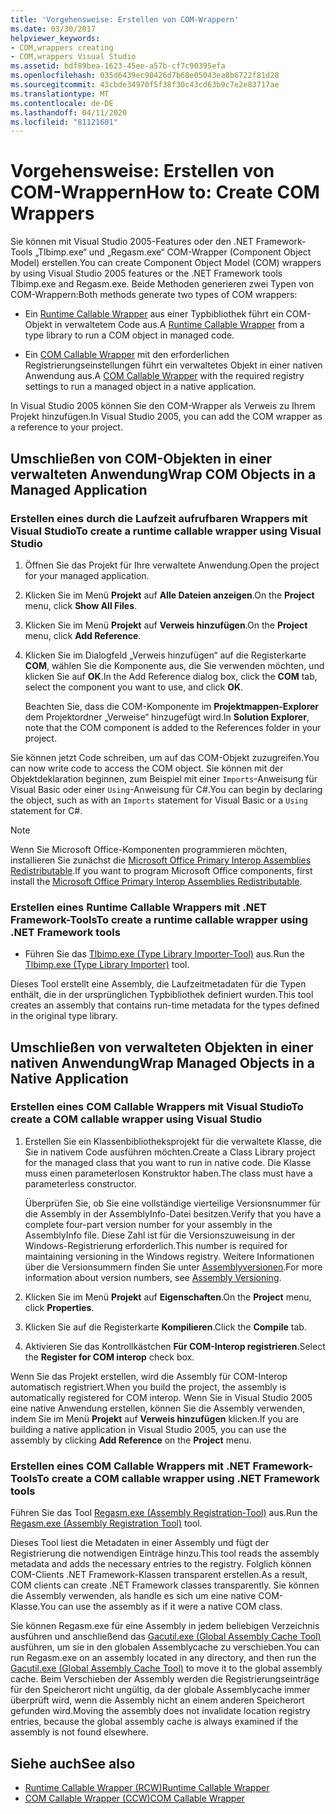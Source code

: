 ```yaml
---
title: 'Vorgehensweise: Erstellen von COM-Wrappern'
ms.date: 03/30/2017
helpviewer_keywords:
- COM,wrappers creating
- COM,wrappers Visual Studio
ms.assetid: bdf89bea-1623-45ee-a57b-cf7c90395efa
ms.openlocfilehash: 035d6439ec90426d7b68e05043ea8b6722f81d28
ms.sourcegitcommit: 43cbde34970f5f38f30c43cd63b9c7e2e83717ae
ms.translationtype: MT
ms.contentlocale: de-DE
ms.lasthandoff: 04/11/2020
ms.locfileid: "81121601"
---
```

# <a name="how-to-create-com-wrappers"></a><span data-ttu-id="d59a1-102">Vorgehensweise: Erstellen von COM-Wrappern</span><span class="sxs-lookup"><span data-stu-id="d59a1-102">How to: Create COM Wrappers</span></span>

<span data-ttu-id="d59a1-103">Sie können mit Visual Studio 2005-Features oder den .NET Framework-Tools „Tlbimp.exe“ und „Regasm.exe“ COM-Wrapper (Component Object Model) erstellen.</span><span class="sxs-lookup"><span data-stu-id="d59a1-103">You can create Component Object Model (COM) wrappers by using Visual Studio 2005 features or the .NET Framework tools Tlbimp.exe and Regasm.exe.</span></span> <span data-ttu-id="d59a1-104">Beide Methoden generieren zwei Typen von COM-Wrappern:</span><span class="sxs-lookup"><span data-stu-id="d59a1-104">Both methods generate two types of COM wrappers:</span></span>

- <span data-ttu-id="d59a1-105">Ein [Runtime Callable Wrapper](../../standard/native-interop/runtime-callable-wrapper.md) aus einer Typbibliothek führt ein COM-Objekt in verwaltetem Code aus.</span><span class="sxs-lookup"><span data-stu-id="d59a1-105">A [Runtime Callable Wrapper](../../standard/native-interop/runtime-callable-wrapper.md) from a type library to run a COM object in managed code.</span></span>

- <span data-ttu-id="d59a1-106">Ein [COM Callable Wrapper](../../standard/native-interop/com-callable-wrapper.md) mit den erforderlichen Registrierungseinstellungen führt ein verwaltetes Objekt in einer nativen Anwendung aus.</span><span class="sxs-lookup"><span data-stu-id="d59a1-106">A [COM Callable Wrapper](../../standard/native-interop/com-callable-wrapper.md) with the required registry settings to run a managed object in a native application.</span></span>

<span data-ttu-id="d59a1-107">In Visual Studio 2005 können Sie den COM-Wrapper als Verweis zu Ihrem Projekt hinzufügen.</span><span class="sxs-lookup"><span data-stu-id="d59a1-107">In Visual Studio 2005, you can add the COM wrapper as a reference to your project.</span></span>

## <a name="wrap-com-objects-in-a-managed-application"></a><span data-ttu-id="d59a1-108">Umschließen von COM-Objekten in einer verwalteten Anwendung</span><span class="sxs-lookup"><span data-stu-id="d59a1-108">Wrap COM Objects in a Managed Application</span></span>

### <a name="to-create-a-runtime-callable-wrapper-using-visual-studio"></a><span data-ttu-id="d59a1-109">Erstellen eines durch die Laufzeit aufrufbaren Wrappers mit Visual Studio</span><span class="sxs-lookup"><span data-stu-id="d59a1-109">To create a runtime callable wrapper using Visual Studio</span></span>

1. <span data-ttu-id="d59a1-110">Öffnen Sie das Projekt für Ihre verwaltete Anwendung.</span><span class="sxs-lookup"><span data-stu-id="d59a1-110">Open the project for your managed application.</span></span>

2. <span data-ttu-id="d59a1-111">Klicken Sie im Menü **Projekt** auf **Alle Dateien anzeigen**.</span><span class="sxs-lookup"><span data-stu-id="d59a1-111">On the **Project** menu, click **Show All Files**.</span></span>

3. <span data-ttu-id="d59a1-112">Klicken Sie im Menü **Projekt** auf **Verweis hinzufügen**.</span><span class="sxs-lookup"><span data-stu-id="d59a1-112">On the **Project** menu, click **Add Reference**.</span></span>

4. <span data-ttu-id="d59a1-113">Klicken Sie im Dialogfeld „Verweis hinzufügen“ auf die Registerkarte **COM**, wählen Sie die Komponente aus, die Sie verwenden möchten, und klicken Sie auf **OK**.</span><span class="sxs-lookup"><span data-stu-id="d59a1-113">In the Add Reference dialog box, click the **COM** tab, select the component you want to use, and click **OK**.</span></span>

     <span data-ttu-id="d59a1-114">Beachten Sie, dass die COM-Komponente im **Projektmappen-Explorer** dem Projektordner „Verweise“ hinzugefügt wird.</span><span class="sxs-lookup"><span data-stu-id="d59a1-114">In **Solution Explorer**, note that the COM component is added to the References folder in your project.</span></span>

<span data-ttu-id="d59a1-115">Sie können jetzt Code schreiben, um auf das COM-Objekt zuzugreifen.</span><span class="sxs-lookup"><span data-stu-id="d59a1-115">You can now write code to access the COM object.</span></span> <span data-ttu-id="d59a1-116">Sie können mit der Objektdeklaration beginnen, zum Beispiel mit einer `Imports`-Anweisung für Visual Basic oder einer `Using`-Anweisung für C#.</span><span class="sxs-lookup"><span data-stu-id="d59a1-116">You can begin by declaring the object, such as with an `Imports` statement for Visual Basic or a `Using` statement for C#.</span></span>

> [!NOTE]
> <span data-ttu-id="d59a1-117">Wenn Sie Microsoft Office-Komponenten programmieren möchten, installieren Sie zunächst die [Microsoft Office Primary Interop Assemblies Redistributable](https://www.microsoft.com/Download/details.aspx?id=3508).</span><span class="sxs-lookup"><span data-stu-id="d59a1-117">If you want to program Microsoft Office components, first install the [Microsoft Office Primary Interop Assemblies Redistributable](https://www.microsoft.com/Download/details.aspx?id=3508).</span></span>
  
### <a name="to-create-a-runtime-callable-wrapper-using-net-framework-tools"></a><span data-ttu-id="d59a1-118">Erstellen eines Runtime Callable Wrappers mit .NET Framework-Tools</span><span class="sxs-lookup"><span data-stu-id="d59a1-118">To create a runtime callable wrapper using .NET Framework tools</span></span>  
  
- <span data-ttu-id="d59a1-119">Führen Sie das [Tlbimp.exe (Type Library Importer-Tool)](../tools/tlbimp-exe-type-library-importer.md) aus.</span><span class="sxs-lookup"><span data-stu-id="d59a1-119">Run the [Tlbimp.exe (Type Library Importer)](../tools/tlbimp-exe-type-library-importer.md) tool.</span></span>  
  
 <span data-ttu-id="d59a1-120">Dieses Tool erstellt eine Assembly, die Laufzeitmetadaten für die Typen enthält, die in der ursprünglichen Typbibliothek definiert wurden.</span><span class="sxs-lookup"><span data-stu-id="d59a1-120">This tool creates an assembly that contains run-time metadata for the types defined in the original type library.</span></span>  
  
## <a name="wrap-managed-objects-in-a-native-application"></a><span data-ttu-id="d59a1-121">Umschließen von verwalteten Objekten in einer nativen Anwendung</span><span class="sxs-lookup"><span data-stu-id="d59a1-121">Wrap Managed Objects in a Native Application</span></span>  
  
### <a name="to-create-a-com-callable-wrapper-using-visual-studio"></a><span data-ttu-id="d59a1-122">Erstellen eines COM Callable Wrappers mit Visual Studio</span><span class="sxs-lookup"><span data-stu-id="d59a1-122">To create a COM callable wrapper using Visual Studio</span></span>  
  
1. <span data-ttu-id="d59a1-123">Erstellen Sie ein Klassenbibliotheksprojekt für die verwaltete Klasse, die Sie in nativem Code ausführen möchten.</span><span class="sxs-lookup"><span data-stu-id="d59a1-123">Create a Class Library project for the managed class that you want to run in native code.</span></span> <span data-ttu-id="d59a1-124">Die Klasse muss einen parameterlosen Konstruktor haben.</span><span class="sxs-lookup"><span data-stu-id="d59a1-124">The class must have a parameterless constructor.</span></span>  
  
     <span data-ttu-id="d59a1-125">Überprüfen Sie, ob Sie eine vollständige vierteilige Versionsnummer für die Assembly in der AssemblyInfo-Datei besitzen.</span><span class="sxs-lookup"><span data-stu-id="d59a1-125">Verify that you have a complete four-part version number for your assembly in the AssemblyInfo file.</span></span> <span data-ttu-id="d59a1-126">Diese Zahl ist für die Versionszuweisung in der Windows-Registrierung erforderlich.</span><span class="sxs-lookup"><span data-stu-id="d59a1-126">This number is required for maintaining versioning in the Windows registry.</span></span> <span data-ttu-id="d59a1-127">Weitere Informationen über die Versionsummern finden Sie unter [Assemblyversionen](../../standard/assembly/versioning.md).</span><span class="sxs-lookup"><span data-stu-id="d59a1-127">For more information about version numbers, see [Assembly Versioning](../../standard/assembly/versioning.md).</span></span>  
  
2. <span data-ttu-id="d59a1-128">Klicken Sie im Menü **Projekt** auf **Eigenschaften**.</span><span class="sxs-lookup"><span data-stu-id="d59a1-128">On the **Project** menu, click **Properties**.</span></span>  
  
3. <span data-ttu-id="d59a1-129">Klicken Sie auf die Registerkarte **Kompilieren**.</span><span class="sxs-lookup"><span data-stu-id="d59a1-129">Click the **Compile** tab.</span></span>  
  
4. <span data-ttu-id="d59a1-130">Aktivieren Sie das Kontrollkästchen **Für COM-Interop registrieren**.</span><span class="sxs-lookup"><span data-stu-id="d59a1-130">Select the **Register for COM interop** check box.</span></span>  
  
 <span data-ttu-id="d59a1-131">Wenn Sie das Projekt erstellen, wird die Assembly für COM-Interop automatisch registriert.</span><span class="sxs-lookup"><span data-stu-id="d59a1-131">When you build the project, the assembly is automatically registered for COM interop.</span></span> <span data-ttu-id="d59a1-132">Wenn Sie in Visual Studio 2005 eine native Anwendung erstellen, können Sie die Assembly verwenden, indem Sie im Menü **Projekt** auf **Verweis hinzufügen** klicken.</span><span class="sxs-lookup"><span data-stu-id="d59a1-132">If you are building a native application in Visual Studio 2005, you can use the assembly by clicking **Add Reference** on the **Project** menu.</span></span>  
  
### <a name="to-create-a-com-callable-wrapper-using-net-framework-tools"></a><span data-ttu-id="d59a1-133">Erstellen eines COM Callable Wrappers mit .NET Framework-Tools</span><span class="sxs-lookup"><span data-stu-id="d59a1-133">To create a COM callable wrapper using .NET Framework tools</span></span>  
  
<span data-ttu-id="d59a1-134">Führen Sie das Tool [Regasm.exe (Assembly Registration-Tool)](../tools/regasm-exe-assembly-registration-tool.md) aus.</span><span class="sxs-lookup"><span data-stu-id="d59a1-134">Run the [Regasm.exe (Assembly Registration Tool)](../tools/regasm-exe-assembly-registration-tool.md) tool.</span></span>  
  
<span data-ttu-id="d59a1-135">Dieses Tool liest die Metadaten in einer Assembly und fügt der Registrierung die notwendigen Einträge hinzu.</span><span class="sxs-lookup"><span data-stu-id="d59a1-135">This tool reads the assembly metadata and adds the necessary entries to the registry.</span></span> <span data-ttu-id="d59a1-136">Folglich können COM-Clients .NET Framework-Klassen transparent erstellen.</span><span class="sxs-lookup"><span data-stu-id="d59a1-136">As a result, COM clients can create .NET Framework classes transparently.</span></span> <span data-ttu-id="d59a1-137">Sie können die Assembly verwenden, als handle es sich um eine native COM-Klasse.</span><span class="sxs-lookup"><span data-stu-id="d59a1-137">You can use the assembly as if it were a native COM class.</span></span>  
  
<span data-ttu-id="d59a1-138">Sie können Regasm.exe für eine Assembly in jedem beliebigen Verzeichnis ausführen und anschließend das [Gacutil.exe (Global Assembly Cache Tool)](../tools/gacutil-exe-gac-tool.md) ausführen, um sie in den globalen Assemblycache zu verschieben.</span><span class="sxs-lookup"><span data-stu-id="d59a1-138">You can run Regasm.exe on an assembly located in any directory, and then run the [Gacutil.exe (Global Assembly Cache Tool)](../tools/gacutil-exe-gac-tool.md) to move it to the global assembly cache.</span></span> <span data-ttu-id="d59a1-139">Beim Verschieben der Assembly werden die Registrierungseinträge für den Speicherort nicht ungültig, da der globale Assemblycache immer überprüft wird, wenn die Assembly nicht an einem anderen Speicherort gefunden wird.</span><span class="sxs-lookup"><span data-stu-id="d59a1-139">Moving the assembly does not invalidate location registry entries, because the global assembly cache is always examined if the assembly is not found elsewhere.</span></span>  
  
## <a name="see-also"></a><span data-ttu-id="d59a1-140">Siehe auch</span><span class="sxs-lookup"><span data-stu-id="d59a1-140">See also</span></span>

- [<span data-ttu-id="d59a1-141">Runtime Callable Wrapper (RCW)</span><span class="sxs-lookup"><span data-stu-id="d59a1-141">Runtime Callable Wrapper</span></span>](../../standard/native-interop/runtime-callable-wrapper.md)
- [<span data-ttu-id="d59a1-142">COM Callable Wrapper (CCW)</span><span class="sxs-lookup"><span data-stu-id="d59a1-142">COM Callable Wrapper</span></span>](../../standard/native-interop/com-callable-wrapper.md)
